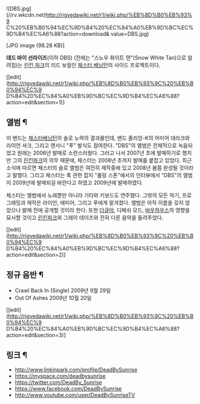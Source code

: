 ![DBS.jpg](//rv.wkcdn.net/http://rigvedawiki.net/r1/wiki.php/%EB%8D%B0%EB%93%9
C%20%EB%B0%94%EC%9D%B4%20%EC%84%A0%EB%9D%BC%EC%9D%B4%EC%A6%88?action=download&
value=DBS.jpg)

[JPG image (98.28 KB)]

**데드 바이 선라이즈**(이하 DBS) (전에는 "스노우 화이트 탠"(Snow White Tan)으로 알려짐)는 [린킨 파크](%EB%A6%B0%ED%82%A8%20%ED%8C%8C%ED%81%AC.md)의 리드 보컬인 [체스터 베닝턴](%EC%B2%B4%EC%8A%A4%ED%84%B0%20%EB%B2%A0%EB%8B%9D%ED%84%B4.md)의 사이드 프로젝트이다.

[[edit](http://rigvedawiki.net/r1/wiki.php/%EB%8D%B0%EB%93%9C%20%EB%B0%94%EC%9
D%B4%20%EC%84%A0%EB%9D%BC%EC%9D%B4%EC%A6%88?action=edit&section=1)]

## 앨범 ¶

이 밴드는 [체스터베닝턴](%EC%B2%B4%EC%8A%A4%ED%84%B0%20%EB%B2%A0%EB%8B%9D%ED%84%B4.md)의 솔로 노력의
결과물인데, 밴드 줄리앙-K의 어미어 데라크와 라이언 셔크, 그리고 앤서니 "푸" 발식도 참여한다. "DBS"의 앨범은 전체적으로 녹음되었고
원래는 2006년 발매로 소란스러웠다. 그러고 나서 2007년 초에 발매하기로 했지만 그의 [린킨파크](%EB%A6%B0%ED%82%A8%20%ED%8C%8C%ED%81%AC.md)의 의무 때문에, 체스터는 2008년 초까지 발매를
붙잡고 있었다. 최근 소식에 따르면 체스터의 솔로 앨범은 여전히 제작중에 있고 2008년 봄쯤 완성될 것이라고 말했다. 그리고 체스터는 록
관련 잡지 "롤링 스톤"에서의 인터뷰에서 "DBS"의 앨범이 2009년에 발매되길 바란다고 하였고 2009년에 발매하였다.

  

체스터는 앨범에서 노래뿐만 아니라 기타와 키보드도 연주했다. 그밖의 모든 악기, 프로그래밍과 제작은 라이언, 애미어, 그리고 푸에게
맡겨졌다. 앨범은 아직 이름을 갖지 않았으나 발매 전에 공개할 것이라 한다. 또한 [더큐어](%EB%8D%94%20%ED%81%90%EC%96%B4.md), 디페쉬 모드,
[바우하우스](%EB%B0%94%EC%9A%B0%ED%95%98%EC%9A%B0%EC%8A%A4.md)의 영향을 묘사할 것이고 [린킨파크](%EB%A6%B0%ED%82%A8%20%ED%8C%8C%ED%81%AC.md)와 그레이 데이즈와 전혀 다른 음악을 들려주었다.

  

[[edit](http://rigvedawiki.net/r1/wiki.php/%EB%8D%B0%EB%93%9C%20%EB%B0%94%EC%9
D%B4%20%EC%84%A0%EB%9D%BC%EC%9D%B4%EC%A6%88?action=edit&section=2)]

## 정규 음반 ¶

* Crawl Back In (Single) 2009년 9월 29일  
* Out Of Ashes 2009년 10월 20일

  

[[edit](http://rigvedawiki.net/r1/wiki.php/%EB%8D%B0%EB%93%9C%20%EB%B0%94%EC%9
D%B4%20%EC%84%A0%EB%9D%BC%EC%9D%B4%EC%A6%88?action=edit&section=3)]

## 링크 ¶

* <http://www.linkinpark.com/profile/DeadBySunrise>  
* <https://myspace.com/deadbysunrise>  
* <https://twitter.com/DeadBy_Sunrise>  
* <https://www.facebook.com/DeadBySunrise>  
* <http://www.youtube.com/user/DeadBySunriseTV>

